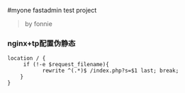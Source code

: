 #myone fastadmin test project
>by fonnie

### nginx+tp配置伪静态
```text
location / {
     if (!-e $request_filename){
           rewrite ^(.*)$ /index.php?s=$1 last; break;
    }
}
```